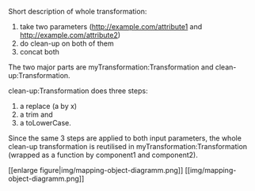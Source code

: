 Short description of whole transformation:

1. take two parameters (http://example.com/attribute1 and http://example.com/attribute2)   
2. do clean-up on both of them
3. concat both

The two major parts are myTransformation:Transformation and clean-up:Transformation.

clean-up:Transformation does three steps: 

1. a replace (a by x)
2. a trim and 
3. a toLowerCase. 

Since the same 3 steps are applied to both input parameters, the whole clean-up transformation is reutilised in myTransformation:Transformation (wrapped as a function by component1 and component2).

<!--- update figure at https://intranet.slub-dresden.de/pages/viewpage.action?pageId=37071934 -->
[[enlarge figure|img/mapping-object-diagramm.png]]
[[img/mapping-object-diagramm.png]]